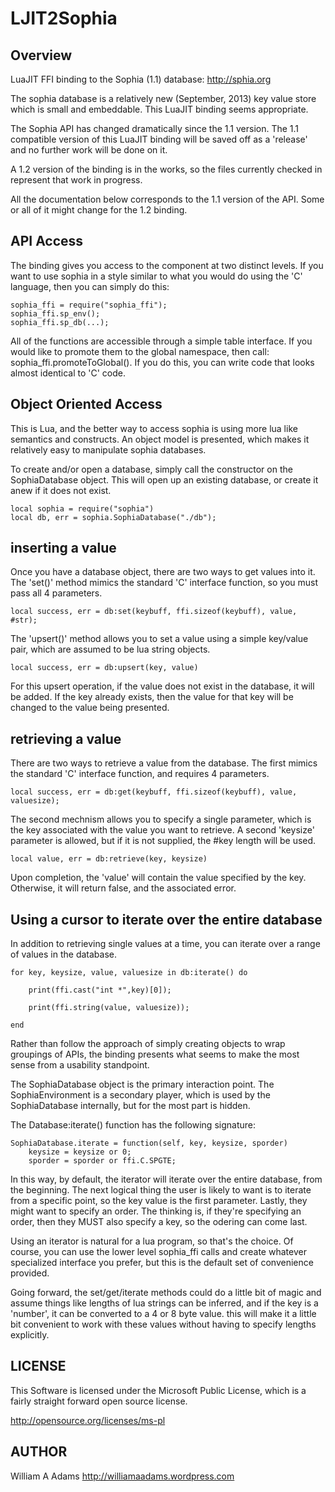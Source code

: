 LJIT2Sophia
===========

Overview
--------
LuaJIT FFI binding to the Sophia (1.1) database: http://sphia.org


The sophia database is a relatively new (September, 2013) key value store
which is small and embeddable.  This LuaJIT binding seems appropriate.

The Sophia API has changed dramatically since the 1.1 version.  The 1.1
compatible version of this LuaJIT binding will be saved off as a 'release'
and no further work will be done on it.

A 1.2 version of the binding is in the works, so the files currently checked
in represent that work in progress.

All the documentation below corresponds to the 1.1 version of the API.  Some
or all of it might change for the 1.2 binding.

API Access
----------
The binding gives you access to the component at two distinct levels.
If you want to use sophia in a style similar to what you would do
using the 'C' language, then you can simply do this:

```
sophia_ffi = require("sophia_ffi");
sophia_ffi.sp_env();
sophia_ffi.sp_db(...);
```

All of the functions are accessible through a simple table interface.  If you would like to promote them to the global namespace, then call: sophia_ffi.promoteToGlobal().  If you do this, you can write code that looks almost identical to 'C' code.

Object Oriented Access
----------------------
This is Lua, and the better way to access sophia is using more lua like semantics and constructs.  An object model is presented, which makes it relatively easy to manipulate sophia databases.

To create and/or open a database, simply call the constructor on the SophiaDatabase object.  This will open up an existing database, or create it anew if it does not exist.

```
local sophia = require("sophia")
local db, err = sophia.SophiaDatabase("./db");
```
inserting a value
-----------------

Once you have a database object, there are two ways to get values into it.  The 'set()' method mimics the standard 'C' interface function, so you must pass all 4 parameters.

```
local success, err = db:set(keybuff, ffi.sizeof(keybuff), value, #str); 
```

The 'upsert()' method allows you to set a value using a simple key/value pair, which are assumed to be lua string objects.

```
local success, err = db:upsert(key, value)
```

For this upsert operation, if the value does not exist in the database, it will be added.  If the key already exists, then the value for that key will be changed to the value being presented.

retrieving a value
------------------

There are two ways to retrieve a value from the database.  The first mimics the standard 'C' interface function, and requires 4 parameters.

```
local success, err = db:get(keybuff, ffi.sizeof(keybuff), value, valuesize);
```

The second mechnism allows you to specify a single parameter, which is the key associated with the value you want to retrieve.  A second 'keysize' parameter is allowed, but if it is not supplied, the #key length will be used.


```
local value, err = db:retrieve(key, keysize)
```

Upon completion, the 'value' will contain the value specified by the key.  Otherwise, it will return false, and the associated error.



Using a cursor to iterate over the entire database
--------------------------------------------------

In addition to retrieving single values at a time, you can iterate over a range of values in the database.

```
for key, keysize, value, valuesize in db:iterate() do

    print(ffi.cast("int *",key)[0]);

    print(ffi.string(value, valuesize));

end
```

Rather than follow the approach of simply creating objects to wrap 
groupings of APIs, the binding presents what seems to make the most
sense from a usability standpoint.

The SophiaDatabase object is the primary interaction point.  The 
SophiaEnvironment is a secondary player, which is used by the 
SophiaDatabase internally, but for the most part is hidden.

The Database:iterate() function has the following signature:

```
SophiaDatabase.iterate = function(self, key, keysize, sporder)
    keysize = keysize or 0;
    sporder = sporder or ffi.C.SPGTE;
```

In this way, by default, the iterator will iterate over the entire
database, from the beginning.  The next logical thing the user
is likely to want is to iterate from a specific point, so the key
value is the first parameter.  Lastly, they might want to specify
an order.  The thinking is, if they're specifying an order, then they
MUST also specify a key, so the odering can come last.

Using an iterator is natural for a lua program, so that's the choice.
Of course, you can use the lower level sophia_ffi calls and create
whatever specialized interface you prefer, but this is the default
set of convenience provided.

Going forward, the set/get/iterate methods could do a little bit of
magic and assume things like lengths of lua strings can be inferred, 
and if the key is a 'number', it can be converted to a 4 or 8 byte
value.  this will make it a little bit convenient to work with these
values without having to specify lengths explicitly.

LICENSE
-------
This Software is licensed under the Microsoft Public License, which is a fairly straight forward open source license.

http://opensource.org/licenses/ms-pl

AUTHOR
------
William A Adams
http://williamaadams.wordpress.com

